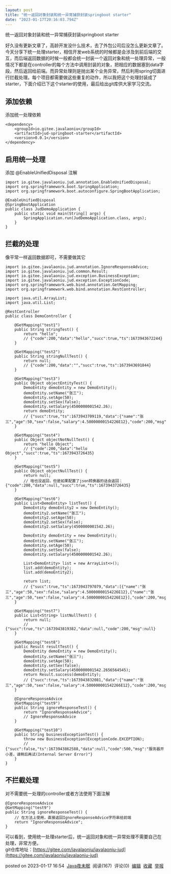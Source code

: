 ```yaml
---
layout: post
title: "统一返回对象封装和统一异常捕获封装springboot starter"
date: "2023-01-17T20:16:03.794Z"
---
```

统一返回对象封装和统一异常捕获封装springboot starter

好久没有更新文章了，高龄开发没什么技术，去了外包公司后没怎么更新文章了。今天分享下统一处理starter，相信开发web系统的时候都是会涉及到前后端的交互，而后端返回数据的时候一般都会统一封装一个返回对象和统一处理异常，一般情况下都是在controller的每个方法中调用封装的对象，把相应的数据塞到data字段，然后返回给前端。而异常处理则是抛出某个业务异常，然后利用spring切面进行拦截处理。每个项目都需要做这些重复的动作，所以我把这个处理封装成了starter，下面介绍已下这个starter的使用，最后给出git库供大家学习交流。

添加依赖
----

添加统一处理依赖

    <dependency>  
        <groupId>io.gitee.javalaoniu</groupId>  
        <artifactId>jud-springboot-starter</artifactId>  
        <version>0.0.1</version>  
    </dependency>
    

启用统一处理
------

添加 @EnableUnifiedDisposal 注解

    import io.gitee.javalaoniu.jud.annotation.EnableUnifiedDisposal;  
    import org.springframework.boot.SpringApplication;  
    import org.springframework.boot.autoconfigure.SpringBootApplication;  
      
    @EnableUnifiedDisposal  
    @SpringBootApplication  
    public class JudDemoApplication {  
        public static void main(String[] args) {  
            SpringApplication.run(JudDemoApplication.class, args);  
        }  
    }
    

拦截的处理
-----

像平常一样返回数据即可，不需要做其它

    import io.gitee.javalaoniu.jud.annotation.IgnoreResponseAdvice;  
    import io.gitee.javalaoniu.jud.common.Result;  
    import io.gitee.javalaoniu.jud.exception.BusinessException;  
    import io.gitee.javalaoniu.jud.exception.ExceptionCode;  
    import org.springframework.web.bind.annotation.GetMapping;  
    import org.springframework.web.bind.annotation.RestController;  
      
    import java.util.ArrayList;  
    import java.util.List;  
      
    @RestController  
    public class DemoController {  
      
        @GetMapping("test1")  
        public String stringTest() {  
            return "hello";  
            // {"code":200,"data":"hello","succ":true,"ts":1673943672244}
        }  
      
        @GetMapping("test2")  
        public String stringNullTest() {  
            return null;  
            // {"code":200,"data":"","succ":true,"ts":1673943691844}
        }  
      
        @GetMapping("test3")  
        public Object objectEntityTest() {  
            DemoEntity demoEntity = new DemoEntity();  
            demoEntity.setName("张三");  
            demoEntity.setAge(50);  
            demoEntity.setSex(false);  
            demoEntity.setSalary(4500000001542.26);  
            return demoEntity;  
            // {"succ":true,"ts":1673943709119,"data":{"name":"张三","age":50,"sex":false,"salary":4.50000000154226E12},"code":200,"msg":null}
        }  
      
        @GetMapping("test4")  
        public Object objectNotNullTest() {  
            return "hello Object";  
            // {"code":200,"data":"hello Object","succ":true,"ts":1673943726435}
        }  
      
        @GetMapping("test5")  
        public Object objectNullTest() {  
            return null;  
            // 啥也没返回，但是如果配置了json转换器的话会返回：{"code":200,"data":null,"succ":true,"ts":1673943726435}
        }  
      
        @GetMapping("test6")  
        public List<DemoEntity> listTest() {  
            DemoEntity demoEntity2 = new DemoEntity();  
            demoEntity2.setName("张三");  
            demoEntity2.setAge(50);  
            demoEntity2.setSex(false);  
            demoEntity2.setSalary(4500000001542.26);  
      
            DemoEntity demoEntity = new DemoEntity();  
            demoEntity.setName("张三");  
            demoEntity.setAge(50);  
            demoEntity.setSex(false);  
            demoEntity.setSalary(4500000001542.26);  
      
            List<DemoEntity> list = new ArrayList<>();  
            list.add(demoEntity);  
            list.add(demoEntity2);  
      
            return list;  
            // {"succ":true,"ts":1673943797079,"data":[{"name":"张三","age":50,"sex":false,"salary":4.50000000154226E12},{"name":"张三","age":50,"sex":false,"salary":4.50000000154226E12}],"code":200,"msg":null}
        }  
      
        @GetMapping("test7")  
        public List<String> listNullTest() {  
            return null;  
            // {"succ":true,"ts":1673943819382,"data":null,"code":200,"msg":null}
        }  
      
        @GetMapping("test8")  
        public Result resultTest() {  
            DemoEntity demoEntity = new DemoEntity();  
            demoEntity.setName("张三");  
            demoEntity.setAge(50);  
            demoEntity.setSex(false);  
            demoEntity.setSalary(4500000001542.2656564545);  
            return Result.success(demoEntity);  
            // {"succ":true,"ts":1673943832081,"data":{"name":"张三","age":50,"sex":false,"salary":4.500000001542266E12},"code":200,"msg":null}
        }  
      
        @IgnoreResponseAdvice  
        @GetMapping("test9")  
        public String ignoreResponseTest() {  
            return "IgnoreResponseAdvice";  
            // IgnoreResponseAdvice
        }  
      
        @GetMapping("test10")  
        public String businessExceptionTest() {  
            throw new BusinessException(ExceptionCode.EXCEPTION);  
            // {"succ":false,"ts":1673943862588,"data":null,"code":500,"msg":"服务器开小差，请稍后再试(Internal Server Error)"}
        }  
    }
    

不拦截处理
-----

对不需要统一处理的controller或者方法使用下面注解

    @IgnoreResponseAdvice  
    @GetMapping("test9")  
    public String ignoreResponseTest() {  
    	// 在方法上使用，直接返回IgnoreResponseAdvice字符串给前端
        return "IgnoreResponseAdvice";  
    }
    

可以看到，使用统一处理starter后，统一返回对象和统一异常处理不需要自己在处理，非常方便。  
git仓库地址：[https://gitee.com/javalaoniu/javalaoniu-jud](https://gitee.com/javalaoniu/javalaoniu-jud)

posted on 2023-01-17 16:54  [Java夜未眠](https://www.cnblogs.com/liangxianning/)  阅读(167)  评论(0)  [编辑](https://i.cnblogs.com/EditPosts.aspx?postid=17058195)  [收藏](javascript:void(0))  [举报](javascript:void(0))